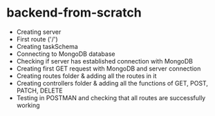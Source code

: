 # backend-from-scratch
- Creating server
- First route ('/')
- Creating taskSchema  
- Connecting to MongoDB database
- Checking if server has established connection with MongoDB
- Creating first GET request with MongoDB and server connection
- Creating routes folder & adding all the routes in it
- Creating controllers folder & adding all the functions of GET, POST, PATCH, DELETE
- Testing in POSTMAN and checking that all routes are successfully working
